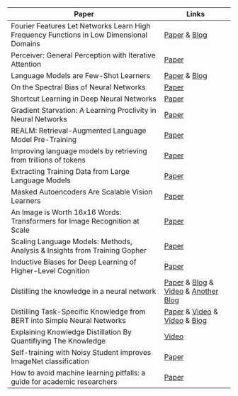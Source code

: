 Paper | Links | 
------------  |------
Fourier Features Let Networks Learn High Frequency Functions in Low Dimensional Domains |[Paper](https://arxiv.org/abs/2006.10739) & [Blog](https://bmild.github.io/fourfeat/index.html)
Perceiver: General Perception with Iterative Attention | [Paper](https://arxiv.org/abs/2103.03206)
Language Models are Few-Shot Learners | [Paper](https://arxiv.org/pdf/2005.14165.pdf) & [Blog](https://docs.cohere.ai/)
On the Spectral Bias of Neural Networks | [Paper](https://arxiv.org/pdf/1806.08734.pdf)
Shortcut Learning in Deep Neural Networks | [Paper](https://arxiv.org/pdf/2004.07780.pdf)
Gradient Starvation: A Learning Proclivity in Neural Networks | [Paper](https://arxiv.org/abs/2011.09468)
REALM: Retrieval-Augmented Language Model Pre-Training | [Paper](https://arxiv.org/abs/2002.08909)
Improving language models by retrieving from trillions of tokens | [Paper](https://arxiv.org/abs/2112.04426)
Extracting Training Data from Large Language Models | [Paper](https://arxiv.org/abs/2012.07805)
Masked Autoencoders Are Scalable Vision Learners |[Paper](https://arxiv.org/abs/2111.06377)
An Image is Worth 16x16 Words: Transformers for Image Recognition at Scale | [Paper](https://arxiv.org/abs/2010.11929)
Scaling Language Models: Methods, Analysis & Insights from Training Gopher | [Paper](https://storage.googleapis.com/deepmind-media/research/language-research/Training%20Gopher.pdf)
Inductive Biases for Deep Learning of Higher-Level Cognition | [Paper](https://arxiv.org/pdf/2011.15091.pdf)
Distilling the knowledge in a neural network | [Paper](https://arxiv.org/abs/1503.02531) & [Blog](https://wandb.ai/authors/knowledge-distillation/reports/Distilling-Knowledge-in-Neural-Networks--VmlldzoyMjkxODk) & [Video](https://www.youtube.com/watch?v=k63qGsH1jLo&t=986s) & [Another Blog](https://blog.floydhub.com/knowledge-distillation/)
Distilling Task-Specific Knowledge from BERT into Simple Neural Networks | [Paper](https://arxiv.org/pdf/1903.12136.pdf) & [Video](https://www.youtube.com/watch?v=Xji8NmL3FvQ&t=636s) & [Video](https://www.youtube.com/watch?v=AKCPPvaz8tU&t=1955s) & [Blog](https://blog.floydhub.com/knowledge-distillation/)
Explaining Knowledge Distillation By Quantifiying The Knowledge | [Video](https://www.youtube.com/watch?v=IBfQfuKA0Y8)
Self-training with Noisy Student improves ImageNet classification | [Paper](https://arxiv.org/abs/1911.04252)
How to avoid machine learning pitfalls: a guide for academic researchers | [Paper](https://arxiv.org/pdf/2108.02497.pdf)
